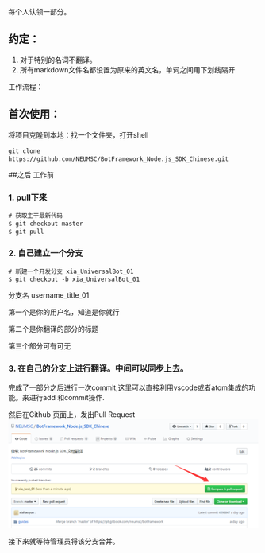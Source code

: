 每个人认领一部分。

## 约定：
1. 对于特别的名词不翻译。
2. 所有markdown文件名都设置为原来的英文名，单词之间用下划线隔开


工作流程：

## 首次使用：
将项目克隆到本地：找一个文件夹，打开shell
```
git clone  https://github.com/NEUMSC/BotFramework_Node.js_SDK_Chinese.git
```



##之后
工作前


### 1. pull下来
 ```shell
# 获取主干最新代码
$ git checkout master
$ git pull
```


### 2. 自己建立一个分支
```shell
# 新建一个开发分支 xia_UniversalBot_01
$ git checkout -b xia_UniversalBot_01
```

分支名 username_title_01

第一个是你的用户名，知道是你就行

第二个是你翻译的部分的标题

第三个部分可有可无


### 3. 在自己的分支上进行翻译。中间可以同步上去。

完成了一部分之后进行一次commit,这里可以直接利用vscode或者atom集成的功能。来进行add 和commit操作.


然后在Github 页面上，发出Pull Request
![pull_request](pic/pull_request.png)

接下来就等待管理员将该分支合并。

